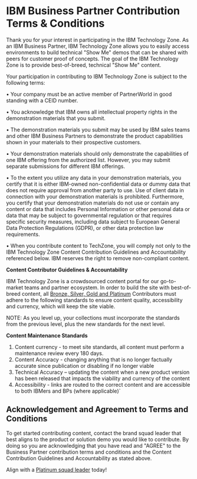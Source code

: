 # IBM Business Partner Contribution Terms & Conditions

Thank you for your interest in participating in the IBM Technology Zone.  As an IBM Business Partner, IBM Technology Zone allows you to easily access environments to build technical "Show Me" demos that can be shared with peers for customer proof of concepts.  The goal of the IBM Technology Zone is to provide best-of-breed, technical "Show Me" content.

Your participation in contributing to IBM Technology Zone is subject to the following terms: 

•	Your company must be an active member of PartnerWorld in good standing with a CEID number.

•	You acknowledge that IBM owns all intellectual property rights in the demonstration materials that you submit.  

•	The demonstration materials you submit may be used by IBM sales teams and other IBM Business Partners to demonstrate the product capabilities shown in your materials to their prospective customers. 

•	Your demonstration materials should only demonstrate the capabilities of one IBM offering from the authorized list.  However, you may submit separate submissions for different IBM offerings.  

•	To the extent you utilize any data in your demonstration materials, you certify that it is either IBM-owned non-confidential data or dummy data  that does not require approval from another party to use.   Use of client data in connection with your demonstration materials is prohibited.  Furthermore, you certify that your demonstration materials do not use or contain any content or data that includes Personal Information  or other personal data or data that may be subject to governmental regulation or that requires specific security measures, including data subject to European General Data Protection Regulations (GDPR), or other data protection law requirements.

•	When you contribute content to TechZone, you will comply not only to the IBM Technology Zone Content Contribution Guidelines and Accountability referenced below.  IBM reserves the right to remove non-compliant content. 

   **Content Contributor Guidelines & Accountability** 

IBM Technology Zone is a crowdsourced content portal for our go-to-market teams and partner ecosystem. In order to build the site with best-of-breed content, all [Bronze, Silver, Gold and Platinum](https://ibm.box.com/v/branding-standards) Contributors must adhere to the following standards to ensure content quality, accessibility and currency, which will keep the site viable.

NOTE: As you level up, your collections must incorporate the standards from the previous level, plus the new standards for the next level.

   **Content Maintenance Standards**
   
   1. Content currency - to meet site standards, all content must perform a maintenance review every 180 days.
   2. Content Accuracy - changing anything that is no longer factually accurate since publication or disabling if no longer viable
   3. Technical Accuracy – updating the content when a new product version has been released that impacts the viability and currency of the content
   4. Accessibility - links are routed to the correct content and are accessible to both IBMers and BPs (where applicable)`

## Acknowledgement and Agreement to Terms and Conditions

To get started contributing content, contact the brand squad leader that best aligns to the product or solution demo you would like to contribute. By doing so you are acknowledging that you have read and "AGREE" to the Business Partner contribution terms and conditions and the Content Contribution Guidelines and Accountability as stated above. 

Align with a [Platinum squad leader](https://ibm.box.com/v/squad-leader) today! 
